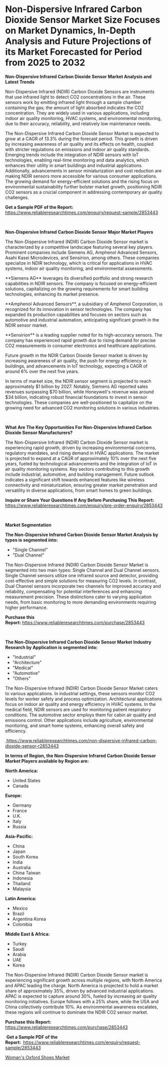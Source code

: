 <p><h1>Non-Dispersive Infrared Carbon Dioxide Sensor Market Size Focuses on Market Dynamics, In-Depth Analysis and Future Projections of its Market Forecasted for Period from 2025 to 2032</h1></p><p><strong>Non-Dispersive Infrared Carbon Dioxide Sensor Market Analysis and Latest Trends</strong></p>
<p><p>Non-Dispersive Infrared (NDIR) Carbon Dioxide Sensors are instruments that use infrared light to detect CO2 concentrations in the air. These sensors work by emitting infrared light through a sample chamber containing the gas; the amount of light absorbed indicates the CO2 concentration. They are widely used in various applications, including indoor air quality monitoring, HVAC systems, and environmental monitoring, due to their accuracy, reliability, and relatively low maintenance needs.</p><p>The Non-Dispersive Infrared Carbon Dioxide Sensor Market is expected to grow at a CAGR of 13.3% during the forecast period. This growth is driven by increasing awareness of air quality and its effects on health, coupled with stricter regulations on emissions and indoor air quality standards. Emerging trends include the integration of NDIR sensors with IoT technologies, enabling real-time monitoring and data analytics, which enhances their utility in smart buildings and industrial applications. Additionally, advancements in sensor miniaturization and cost reduction are making NDIR sensors more accessible for various consumer applications. The growing demand for energy-efficient solutions and the rising focus on environmental sustainability further bolster market growth, positioning NDIR CO2 sensors as a crucial component in addressing contemporary air quality challenges.</p></p>
<p><strong>Get a Sample PDF of the Report:&nbsp;</strong> <a href="https://www.reliableresearchtimes.com/enquiry/request-sample/2853443?utm_campaign=2204&utm_medium=2&utm_source=Github&utm_content=ia&utm_term=12032025&utm_id=non-dispersive-infrared-carbon-dioxide-sensor">https://www.reliableresearchtimes.com/enquiry/request-sample/2853443</a></p>
<p>&nbsp;</p>
<p><strong>Non-Dispersive Infrared Carbon Dioxide Sensor Major Market Players</strong></p>
<p><p>The Non-Dispersive Infrared (NDIR) Carbon Dioxide Sensor market is characterized by a competitive landscape featuring several key players. Prominent companies include Siemens AG, Amphenol Advanced Sensors, Asahi Kasei Microdevices, and Sensirion, among others. These companies specialize in NDIR technology, which is critical for applications in HVAC systems, indoor air quality monitoring, and environmental assessments.</p><p>**Siemens AG** leverages its diversified portfolio and strong research capabilities in NDIR sensors. The company is focused on energy-efficient solutions, capitalizing on the growing requirements for smart building technologies, enhancing its market presence.</p><p>**Amphenol Advanced Sensors**, a subsidiary of Amphenol Corporation, is recognized for its innovation in sensor technologies. The company has expanded its production capabilities and focuses on sectors such as automotive and industrial automation, anticipating significant growth in the NDIR sensor market.</p><p>**Sensirion** is a leading supplier noted for its high-accuracy sensors. The company has experienced rapid growth due to rising demand for precise CO2 measurements in consumer electronics and healthcare applications.</p><p>Future growth in the NDIR Carbon Dioxide Sensor market is driven by increasing awareness of air quality, the push for energy efficiency in buildings, and advancements in IoT technology, expecting a CAGR of around 6% over the next five years.</p><p>In terms of market size, the NDIR sensor segment is projected to reach approximately $1 billion by 2027. Notably, Siemens AG reported sales revenues surpassing $70 billion, while Honeywell's revenue was around $34 billion, indicating robust financial foundations to invest in sensor technologies. These companies are well-positioned to capitalize on the growing need for advanced CO2 monitoring solutions in various industries.</p></p>
<p>&nbsp;</p>
<p><strong>What Are The Key Opportunities For Non-Dispersive Infrared Carbon Dioxide Sensor Manufacturers?</strong></p>
<p><p>The Non-Dispersive Infrared (NDIR) Carbon Dioxide Sensor market is experiencing rapid growth, driven by increasing environmental concerns, regulatory mandates, and rising demand in HVAC applications. The market is projected to expand at a CAGR of approximately 10% over the next five years, fueled by technological advancements and the integration of IoT in air quality monitoring systems. Key sectors contributing to this growth include industrial, automotive, and building management. Future outlook indicates a significant shift towards enhanced features like wireless connectivity and miniaturization, ensuring greater market penetration and versatility in diverse applications, from smart homes to green buildings.</p></p>
<p><strong>Inquire or Share Your Questions If Any Before Purchasing This Report:</strong> <a href="https://www.reliableresearchtimes.com/enquiry/pre-order-enquiry/2853443?utm_campaign=2204&utm_medium=2&utm_source=Github&utm_content=ia&utm_term=12032025&utm_id=non-dispersive-infrared-carbon-dioxide-sensor">https://www.reliableresearchtimes.com/enquiry/pre-order-enquiry/2853443</a></p>
<p>&nbsp;</p>
<p><strong>Market Segmentation</strong></p>
<p><strong>The Non-Dispersive Infrared Carbon Dioxide Sensor Market Analysis by types is segmented into:</strong></p>
<p><ul><li>"Single Channel"</li><li>"Dual Channel"</li></ul></p>
<p><p>The Non-Dispersive Infrared (NDIR) Carbon Dioxide Sensor Market is segmented into two main types: Single Channel and Dual Channel sensors. Single Channel sensors utilize one infrared source and detector, providing cost-effective and simple solutions for measuring CO2 levels. In contrast, Dual Channel sensors incorporate two channels for improved accuracy and reliability, compensating for potential interferences and enhancing measurement precision. These distinctions cater to varying application needs, from basic monitoring to more demanding environments requiring higher performance.</p></p>
<p><strong>Purchase this Report:&nbsp;</strong><a href="https://www.reliableresearchtimes.com/purchase/2853443?utm_campaign=2204&utm_medium=2&utm_source=Github&utm_content=ia&utm_term=12032025&utm_id=non-dispersive-infrared-carbon-dioxide-sensor">https://www.reliableresearchtimes.com/purchase/2853443</a></p>
<p>&nbsp;</p>
<p><strong>The Non-Dispersive Infrared Carbon Dioxide Sensor Market Industry Research by Application is segmented into:</strong></p>
<p><ul><li>"Industrial"</li><li>"Architecture"</li><li>"Medical"</li><li>"Automotive"</li><li>"Others"</li></ul></p>
<p><p>The Non-Dispersive Infrared (NDIR) Carbon Dioxide Sensor Market caters to various applications. In industrial settings, these sensors monitor CO2 levels for worker safety and process optimization. Architectural applications focus on indoor air quality and energy efficiency in HVAC systems. In the medical field, NDIR sensors are used for monitoring patient respiratory conditions. The automotive sector employs them for cabin air quality and emissions control. Other applications include agriculture, environmental monitoring, and smart home systems, enhancing overall safety and efficiency.</p></p>
<p><a href="https://www.reliableresearchtimes.com/non-dispersive-infrared-carbon-dioxide-sensor-r2853443?utm_campaign=2204&utm_medium=2&utm_source=Github&utm_content=ia&utm_term=12032025&utm_id=non-dispersive-infrared-carbon-dioxide-sensor">&nbsp;https://www.reliableresearchtimes.com/non-dispersive-infrared-carbon-dioxide-sensor-r2853443</a></p>
<p><strong>In terms of Region, the Non-Dispersive Infrared Carbon Dioxide Sensor Market Players available by Region are:</strong></p>
<p>
    <p> <strong> North America: </strong>
        <ul>
            <li>United States</li>
            <li>Canada</li>
        </ul>
        </p> 
    <p> <strong> Europe: </strong>
        <ul>
            <li>Germany</li>
            <li>France</li>
            <li>U.K.</li>
            <li>Italy</li>
            <li>Russia</li>
        </ul>
        </p> 
    <p> <strong> Asia-Pacific: </strong>
        <ul>
            <li>China</li>
            <li>Japan</li>
            <li>South Korea</li>
            <li>India</li>
            <li>Australia</li>
            <li>China Taiwan</li>
            <li>Indonesia</li>
            <li>Thailand</li>
            <li>Malaysia</li>
        </ul>
        </p> 
    <p> <strong> Latin America: </strong>
        <ul>
            <li>Mexico</li>
            <li>Brazil</li>
            <li>Argentina Korea</li>
            <li>Colombia</li>
        </ul>
        </p> 
    <p> <strong> Middle East & Africa: </strong>
        <ul>
            <li>Turkey</li>
            <li>Saudi</li>
            <li>Arabia</li>
            <li>UAE</li>
            <li>Korea</li>
        </ul>
    </p>
    </p>
<p><p>The Non-Dispersive Infrared (NDIR) Carbon Dioxide Sensor market is experiencing significant growth across multiple regions, with North America and APAC leading the charge. North America is projected to hold a market share of approximately 35%, driven by advanced industrial applications. APAC is expected to capture around 30%, fueled by increasing air quality monitoring initiatives. Europe follows with a 25% share, while the USA and China collectively contribute 10%. As environmental awareness escalates, these regions will continue to dominate the NDIR CO2 sensor market.</p></p>
<p><strong>Purchase this Report: </strong><a href="https://www.reliableresearchtimes.com/purchase/2853443?utm_campaign=2204&utm_medium=2&utm_source=Github&utm_content=ia&utm_term=12032025&utm_id=non-dispersive-infrared-carbon-dioxide-sensor">https://www.reliableresearchtimes.com/purchase/2853443</a></p>
<p>&nbsp;<strong>Get a Sample PDF of the Report:&nbsp;&nbsp;</strong><a href="https://www.reliableresearchtimes.com/enquiry/request-sample/2853443?utm_campaign=2204&utm_medium=2&utm_source=Github&utm_content=ia&utm_term=12032025&utm_id=non-dispersive-infrared-carbon-dioxide-sensor">https://www.reliableresearchtimes.com/enquiry/request-sample/2853443</a></p>
<p><strong></strong></p>
<p><p><a href="https://github.com/pockettifere14/Market-Research-Report-List-1/blob/main/womans-oxford-shoes-market.md?utm_campaign=2204&utm_medium=2&utm_source=Github&utm_content=ia&utm_term=12032025&utm_id=non-dispersive-infrared-carbon-dioxide-sensor">Woman's Oxford Shoes Market</a></p></p>